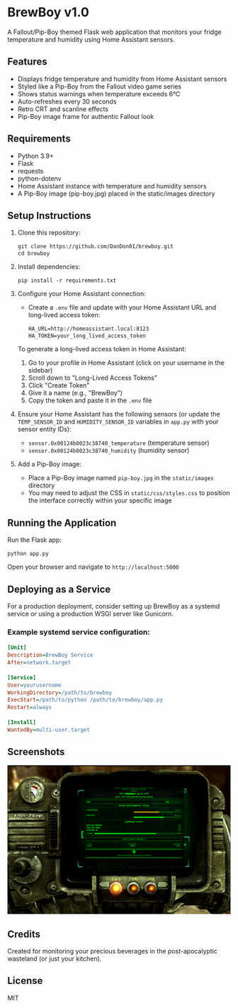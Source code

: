 # BrewBoy v1.0  

A Fallout/Pip-Boy themed Flask web application that monitors your fridge temperature and humidity using Home Assistant sensors.

## Features

- Displays fridge temperature and humidity from Home Assistant sensors
- Styled like a Pip-Boy from the Fallout video game series
- Shows status warnings when temperature exceeds 6°C
- Auto-refreshes every 30 seconds
- Retro CRT and scanline effects
- Pip-Boy image frame for authentic Fallout look

## Requirements

- Python 3.9+
- Flask
- requests
- python-dotenv
- Home Assistant instance with temperature and humidity sensors
- A Pip-Boy image (pip-boy.jpg) placed in the static/images directory

## Setup Instructions

1. Clone this repository:
   ```
   git clone https://github.com/DanDon01/brewboy.git
   cd brewboy
   ```

2. Install dependencies:
   ```
   pip install -r requirements.txt
   ```

3. Configure your Home Assistant connection:
   - Create a `.env` file and update with your Home Assistant URL and long-lived access token:
     ```
     HA_URL=http://homeassistant.local:8123
     HA_TOKEN=your_long_lived_access_token
     ```
   
   To generate a long-lived access token in Home Assistant:
   1. Go to your profile in Home Assistant (click on your username in the sidebar)
   2. Scroll down to "Long-Lived Access Tokens"
   3. Click "Create Token"
   4. Give it a name (e.g., "BrewBoy")
   5. Copy the token and paste it in the `.env` file

4. Ensure your Home Assistant has the following sensors (or update the `TEMP_SENSOR_ID` and `HUMIDITY_SENSOR_ID` variables in `app.py` with your sensor entity IDs):
   - `sensor.0x00124b0023c38740_temperature` (temperature sensor)
   - `sensor.0x00124b0023c38740_humidity` (humidity sensor)

5. Add a Pip-Boy image:
   - Place a Pip-Boy image named `pip-boy.jpg` in the `static/images` directory
   - You may need to adjust the CSS in `static/css/styles.css` to position the interface correctly within your specific image

## Running the Application

Run the Flask app:
```
python app.py
```

Open your browser and navigate to `http://localhost:5000`

## Deploying as a Service

For a production deployment, consider setting up BrewBoy as a systemd service or using a production WSGI server like Gunicorn.

### Example systemd service configuration:

```ini
[Unit]
Description=BrewBoy Service
After=network.target

[Service]
User=yourusername
WorkingDirectory=/path/to/brewboy
ExecStart=/path/to/python /path/to/brewboy/app.py
Restart=always

[Install]
WantedBy=multi-user.target
```

## Screenshots

![BrewBoy App Interface](ScreenShot1.png)

## Credits

Created for monitoring your precious beverages in the post-apocalyptic wasteland (or just your kitchen).

## License

MIT 